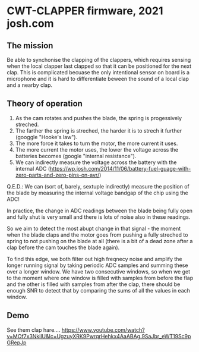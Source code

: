 # CWT-CLAPPER firmware, 2021 josh.com


## The mission

Be able to synchonise the clapping of the clappers, which requires sensing when the local clapper last clapped so that it can be positioned for the next clap. This is complicated becuase the only intentional sensor on board is a microphone and it is hard to differentiate beween the sound of a local clap and a nearby clap. 


## Theory of operation 

 1. As the cam rotates and pushes the blade, the spring is progessively streched. 
 2. The farther the spring is streched, the harder it is to strech it further (googgle "Hooke's law"). 
 3. The more force it takes to turn the motor, the more current it uses. 
 4. The more current the motor uses, the lower the voltage across the batteries becomes (google "internal resistance"). 
 5. We can indirectly measure the voltage across the battery with the internal ADC (https://wp.josh.com/2014/11/06/battery-fuel-guage-with-zero-parts-and-zero-pins-on-avr/)
 
 Q.E.D.: We can (sort of, barely, sextuple indirectly) measure the position of the blade by measuring the internal voltage 
 bandgap of the chip using the ADC!
  
 In practice, the change in ADC readings between the blade being fully open and fully shut is very small 
 and there is lots of noise also in these readings.
 
 So we aim to detect the most abupt change in that signal - the moment when the blade claps and the motor goes from pushing 
 a fully streched to spring to not pushing on the blade at all (there is a bit of a dead zone after a clap before the cam
 touches the blade again).
  
 To find this edge, we both filter out high freqnecy noise and amplify the longer running signal by taking periodic ADC samples 
 and summing these over a longer window. We have two consecutive windows, so when we get to the moment where one window is
 filled with samples from before the flap and the other is filled with samples from after the clap, there should be enough SNR to detect
 that by comparing the sums of all the values in each window. 
 
## Demo 
 
See them clap hare....
https://www.youtube.com/watch?v=MOf7x3NkilU&lc=UgzuyXRK9PwrqrHehkx4AaABAg.9SaJbr_eWT19Sc9pGRepJp
